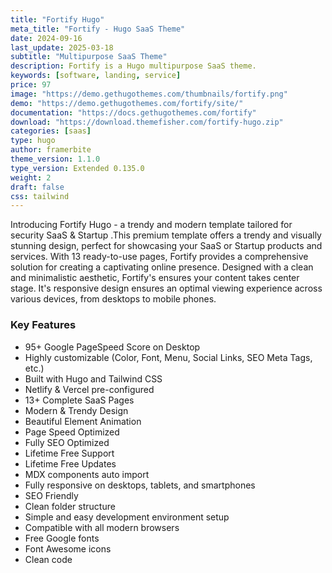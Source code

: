 ```yaml
---
title: "Fortify Hugo"
meta_title: "Fortify - Hugo SaaS Theme"
date: 2024-09-16
last_update: 2025-03-18
subtitle: "Multipurpose SaaS Theme"
description: Fortify is a Hugo multipurpose SaaS theme.
keywords: [software, landing, service]
price: 97
image: "https://demo.gethugothemes.com/thumbnails/fortify.png"
demo: "https://demo.gethugothemes.com/fortify/site/"
documentation: "https://docs.gethugothemes.com/fortify"
download: "https://download.themefisher.com/fortify-hugo.zip"
categories: [saas]
type: hugo
author: framerbite
theme_version: 1.1.0
type_version: Extended 0.135.0
weight: 2
draft: false
css: tailwind
---
```


Introducing Fortify Hugo - a trendy and modern template tailored for security SaaS & Startup .This premium template offers a trendy and visually stunning design, perfect for showcasing your SaaS or Startup products and services. With 13 ready-to-use pages, Fortify provides a comprehensive solution for creating a captivating online presence.
Designed with a clean and minimalistic aesthetic, Fortify's ensures your content takes center stage. It's responsive design ensures an optimal viewing experience across various devices, from desktops to mobile phones.

### Key Features

- 95+ Google PageSpeed Score on Desktop
- Highly customizable (Color, Font, Menu, Social Links, SEO Meta Tags, etc.)
- Built with Hugo and Tailwind CSS
- Netlify & Vercel pre-configured
- 13+ Complete SaaS Pages
- Modern & Trendy Design
- Beautiful Element Animation
- Page Speed Optimized
- Fully SEO Optimized
- Lifetime Free Support
- Lifetime Free Updates
- MDX components auto import
- Fully responsive on desktops, tablets, and smartphones
- SEO Friendly
- Clean folder structure
- Simple and easy development environment setup
- Compatible with all modern browsers
- Free Google fonts
- Font Awesome icons
- Clean code
